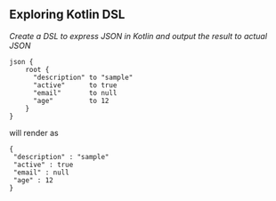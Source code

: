 ## Exploring Kotlin DSL

*Create a DSL to express JSON in Kotlin and output the result to actual JSON*

```
json {  
    root {
      "description" to "sample"  
      "active"      to true  
      "email"       to null  
      "age"         to 12  
    }  
}  
```
will render as  

```
{  
 "description" : "sample"  
 "active" : true  
 "email" : null  
 "age" : 12  
}  
```
